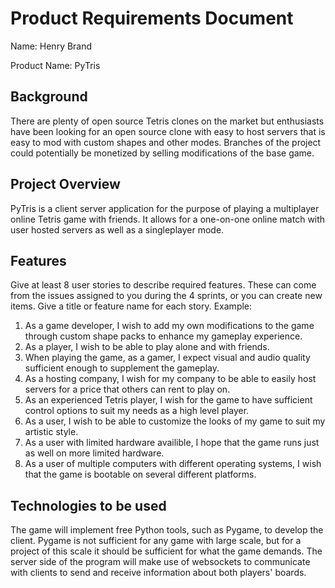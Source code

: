 # Product Requirements Document
Name: Henry Brand

Product Name: PyTris

## Background
There are plenty of open source Tetris clones on the market but enthusiasts have been looking for an open source clone with easy to host servers that is easy to mod with custom shapes and other modes. Branches of the project could potentially be monetized by selling modifications of the base game.

## Project Overview
PyTris is a client server application for the purpose of playing a multiplayer online Tetris game with friends. It allows for a one-on-one online match with user hosted servers as well as a singleplayer mode. 



## Features
Give at least 8 user stories to describe required features. These can come from the issues assigned to you during the 4 sprints, or you 
can create new items. Give a title or feature name for each story. Example: 
1. As a game developer, I wish to add my own modifications to the game through custom shape packs to enhance my gameplay experience.
2. As a player, I wish to be able to play alone and with friends.
3. When playing the game, as a gamer, I expect visual and audio quality sufficient enough to supplement the gameplay.
4. As a hosting company, I wish for my company to be able to easily host servers for a price that others can rent to play on.
5. As an experienced Tetris player, I wish for the game to have sufficient control options to suit my needs as a high level player.
6. As a user, I wish to be able to customize the looks of my game to suit my artistic style.
7. As a user with limited hardware availible, I hope that the game runs just as well on more limited hardware.
8. As a user of multiple computers with different operating systems, I wish that the game is bootable on several different platforms.

## Technologies to be used
The game will implement free Python tools, such as Pygame, to develop the client. Pygame is not sufficient for any game with large scale, but for a project of this scale it should be sufficient for what the game demands. The server side of the program will make use of websockets to communicate with clients to send and receive information about both players' boards.